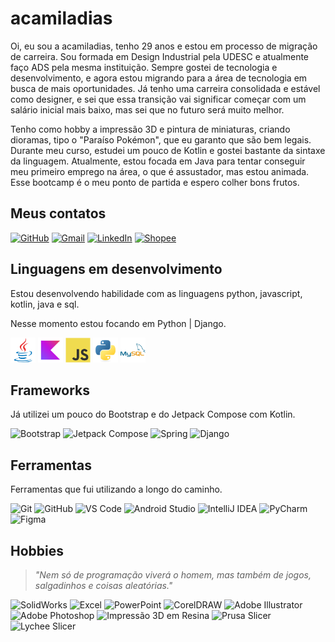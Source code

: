 # acamiladias

<p>
Oi, eu sou a acamiladias, tenho 29 anos e estou em processo de migração de carreira.
Sou formada em Design Industrial pela UDESC e atualmente faço ADS pela mesma instituição.
Sempre gostei de tecnologia e desenvolvimento, e agora estou migrando para a área de tecnologia em busca de mais oportunidades.
Já tenho uma carreira consolidada e estável como designer, e sei que essa transição vai significar começar com um salário
inicial mais baixo, mas sei que no futuro será muito melhor.

Tenho como hobby a impressão 3D e pintura de miniaturas, criando dioramas, tipo o "Paraíso Pokémon", 
que eu garanto que são bem legais. Durante meu curso, estudei um pouco de Kotlin e gostei bastante da
sintaxe da linguagem. Atualmente, estou focada em Java para tentar conseguir meu primeiro emprego na área, 
o que é assustador, mas estou animada. Esse bootcamp é o meu ponto de partida e espero colher bons frutos.
</p>

## Meus contatos

[![GitHub](https://img.shields.io/badge/GitHub-100000?style=for-the-badge&logo=github&logoColor=white)](https://github.com/acamiladias)
[![Gmail](https://img.shields.io/badge/Gmail-333333?style=for-the-badge&logo=gmail&logoColor=red)](mailto:camila.pcdm@gmail.com)
[![LinkedIn](https://img.shields.io/badge/LinkedIn-0077B5?style=for-the-badge&logo=linkedin&logoColor=white)](https://www.linkedin.com/in/paola-camila-dias-de-moraes/)
[![Shopee](https://img.shields.io/badge/Shopee-FF5722?style=for-the-badge&logo=shopee&logoColor=white)](https://shopee.com.br/shop/1388851812)


## Linguagens em desenvolvimento

<p>Estou desenvolvendo habilidade com as linguagens python, javascript, kotlin, java e sql.</p>

<p>Nesse momento estou focando em Python | Django.</p>

<a href="https://www.java.com/pt-BR/" target="_blank" rel="noreferrer"> <img src="https://raw.githubusercontent.com/devicons/devicon/master/icons/java/java-original.svg" alt="java" width="40" height="40"/></a>
<a href="https://kotlinlang.org/" target="_blank" rel="noreferrer"> <img src="https://raw.githubusercontent.com/devicons/devicon/master/icons/kotlin/kotlin-original.svg" alt="kotlin" width="40" height="40"/></a>
<a href="https://developer.mozilla.org/en-US/docs/Web/JavaScript" target="_blank" rel="noreferrer"> <img src="https://raw.githubusercontent.com/devicons/devicon/master/icons/javascript/javascript-original.svg" alt="javascript" width="40" height="40"/></a>
<a href="https://www.python.org" target="_blank" rel="noreferrer"> <img src="https://raw.githubusercontent.com/devicons/devicon/master/icons/python/python-original.svg" alt="python" width="40" height="40"/></a>
<a href="https://www.mysql.com/" target="_blank" rel="noreferrer"> <img src="https://raw.githubusercontent.com/devicons/devicon/master/icons/mysql/mysql-original-wordmark.svg" alt="mysql" width="40" height="40"/></a>


## Frameworks

<p>Já utilizei um pouco do Bootstrap e do Jetpack Compose com Kotlin.</p>

![Bootstrap](https://img.shields.io/badge/Bootstrap-7952B3?style=for-the-badge&logo=bootstrap&logoColor=white)
![Jetpack Compose](https://img.shields.io/badge/Jetpack_Compose-4285F4?style=for-the-badge&logo=jetpack-compose&logoColor=white)
![Spring](https://img.shields.io/badge/Spring-6DB33F?style=for-the-badge&logo=spring&logoColor=white)
![Django](https://img.shields.io/badge/Django-092E20?style=for-the-badge&logo=django&logoColor=white)


## Ferramentas  

<p>Ferramentas que fui utilizando a longo do caminho.</p>

![Git](https://img.shields.io/badge/Git-E44C30?style=for-the-badge&logo=git&logoColor=white)
![GitHub](https://img.shields.io/badge/GitHub-181717?style=for-the-badge&logo=github&logoColor=white)
![VS Code](https://img.shields.io/badge/VS%20Code-007ACC?style=for-the-badge&logo=visual-studio-code&logoColor=white)
![Android Studio](https://img.shields.io/badge/Android%20Studio-3DDC84?style=for-the-badge&logo=android-studio&logoColor=white)
![IntelliJ IDEA](https://img.shields.io/badge/IntelliJ%20IDEA-000000?style=for-the-badge&logo=intellij-idea&logoColor=white)
![PyCharm](https://img.shields.io/badge/PyCharm-000000?style=for-the-badge&logo=pycharm&logoColor=white)
![Figma](https://img.shields.io/badge/Figma-F24E1E?style=for-the-badge&logo=figma&logoColor=white)

## Hobbies  

> *"Nem só de programação viverá o homem, mas também de jogos, salgadinhos e coisas aleatórias."*  

![SolidWorks](https://img.shields.io/badge/SolidWorks-FF0000?style=for-the-badge&logo=solidworks&logoColor=white)
![Excel](https://img.shields.io/badge/Excel-217346?style=for-the-badge&logo=microsoft-excel&logoColor=white)
![PowerPoint](https://img.shields.io/badge/PowerPoint-B7472A?style=for-the-badge&logo=microsoft-powerpoint&logoColor=white)
![CorelDRAW](https://img.shields.io/badge/CorelDRAW-009F00?style=for-the-badge&logo=coreldraw&logoColor=white)
![Adobe Illustrator](https://img.shields.io/badge/Adobe%20Illustrator-FF9A00?style=for-the-badge&logo=adobe-illustrator&logoColor=white)
![Adobe Photoshop](https://img.shields.io/badge/Adobe%20Photoshop-31A8FF?style=for-the-badge&logo=adobe-photoshop&logoColor=white)
![Impressão 3D em Resina](https://img.shields.io/badge/Impressão_3D_Resina-000000?style=for-the-badge&logo=3d-modeling&logoColor=white)
![Prusa Slicer](https://img.shields.io/badge/Prusa%20Slicer-F37726?style=for-the-badge&logoColor=white)
![Lychee Slicer](https://img.shields.io/badge/Lychee%20Slicer-800080?style=for-the-badge&logoColor=white)
